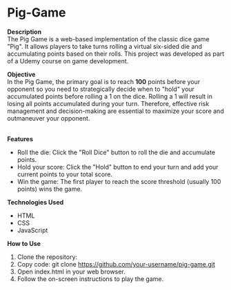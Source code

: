 # Pig-Game
**Description**<br>
The Pig Game is a web-based implementation of the classic dice game "Pig". It allows players to take turns rolling a virtual six-sided die and accumulating points based on their rolls. This project was developed as part of a Udemy course on game development.<br>

**Objective**<br>
In the Pig Game, the primary goal is to reach **100** points before your opponent so you need to strategically decide when to "hold" your accumulated points before rolling a 1 on the dice. Rolling a 1 will result in losing all points accumulated during your turn. Therefore, effective risk management and decision-making are essential to maximize your score and outmaneuver your opponent.<br><br>

**Features**<br>
- Roll the die: Click the "Roll Dice" button to roll the die and accumulate points.<br>
- Hold your score: Click the "Hold" button to end your turn and add your current points to your total score.<br>
- Win the game: The first player to reach the score threshold (usually 100 points) wins the game.<br>

**Technologies Used**<br>
- HTML<br>
- CSS<br>
- JavaScript<br>

**How to Use**<br>
1. Clone the repository:<br>
2. Copy code: git clone https://github.com/your-username/pig-game.git<br>
3. Open index.html in your web browser.<br>
4. Follow the on-screen instructions to play the game.<br>
